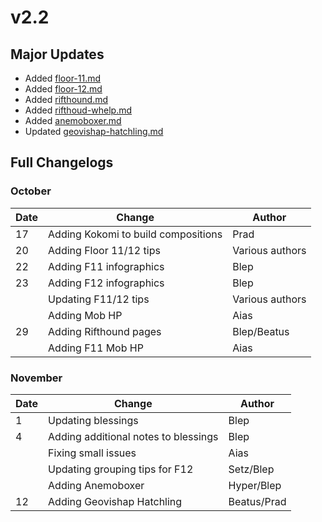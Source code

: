 # v2.2

## Major Updates

* Added [floor-11.md](../../floors/spire/floor-11.md "mention")
* Added [floor-12.md](../../floors/spire/floor-12.md "mention")
* Added [rifthound.md](../../monsters/rifthounds/rifthound.md "mention")
* Added [rifthoud-whelp.md](../../monsters/rifthounds/rifthoud-whelp.md "mention")
* Added [anemoboxer.md](../../monsters/fatui/anemoboxer.md "mention")
* Updated [geovishap-hatchling.md](../../monsters/animals/geovishap-hatchling.md "mention")

## Full Changelogs

### October

| Date | Change                              | Author          |
| ---- | ----------------------------------- | --------------- |
| 17   | Adding Kokomi to build compositions | Prad            |
| 20   | Adding Floor 11/12 tips             | Various authors |
| 22   | Adding F11 infographics             | Blep            |
| 23   | Adding F12 infographics             | Blep            |
|      | Updating F11/12 tips                | Various authors |
|      | Adding Mob HP                       | Aias            |
| 29   | Adding Rifthound pages              | Blep/Beatus     |
|      | Adding F11 Mob HP                   | Aias            |

### November



| Date | Change                               | Author      |
| ---- | ------------------------------------ | ----------- |
| 1    | Updating blessings                   | Blep        |
| 4    | Adding additional notes to blessings | Blep        |
|      | Fixing small issues                  | Aias        |
|      | Updating grouping tips for F12       | Setz/Blep   |
|      | Adding Anemoboxer                    | Hyper/Blep  |
| 12   | Adding Geovishap Hatchling           | Beatus/Prad |
